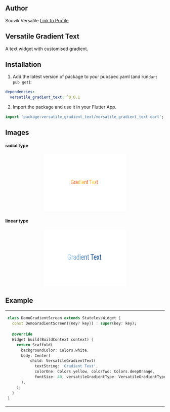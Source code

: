 ## Author

Souvik Versatile
[Link to Profile](https://www.linkedin.com/in/souvik2710/)

## Versatile Gradient Text

A text widget with customised gradient.

## Installation

1. Add the latest version of package to your pubspec.yaml (and run`dart pub get`):
```yaml
dependencies:
  versatile_gradient_text: ^0.0.1
```
2. Import the package and use it in your Flutter App.
```dart
import 'package:versatile_gradient_text/versatile_gradient_text.dart';
```
## Images


#### radial type
<p align="center">
<img src="https://raw.githubusercontent.com/souvik2710/versatile_gradient_text/master/images/gradient2.png" width="260" height="180" hspace="20"/>
</p>


#### linear type
<p align="center">
<img src="https://raw.githubusercontent.com/souvik2710/versatile_gradient_text/master/images/gradient1.png" width="260" height="180" hspace="20"/>
</p>


## Example


[comment]: <> (<hr>)

<table>
<tr>
<td>

```dart
class DemoGradientScreen extends StatelessWidget {
  const DemoGradientScreen({Key? key}) : super(key: key);

  @override
  Widget build(BuildContext context) {
    return Scaffold(
      backgroundColor: Colors.white,
      body: Center(
          child: VersatileGradientText(
            textString: 'Gradient Text',
            colorOne: Colors.yellow, colorTwo: Colors.deepOrange,
            fontSize: 40, versatileGradientType: VersatileGradientType.radial,)
      ),
    );
  }
}
```

</td>
</tr>
</table>

[comment]: <> (## Next Goals)

[comment]: <> (- [ ] Make more ui and buttons more robust.)

[comment]: <> (  Now all the buttons and functionalities are constant.In the future need to make it more customisable.)

[comment]: <> (- [x] Handle all exceptions)

[comment]: <> (  Handling of exceptions complete)

[comment]: <> (- [ ] Add the calculator only as a side container or as a part of another widget.)